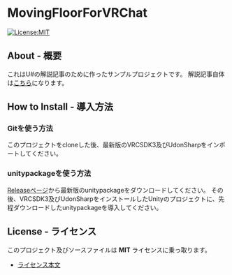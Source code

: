 # MovingFloorForVRChat

[![License:MIT](https://img.shields.io/badge/License-MIT-819FF7.svg)](https://choosealicense.com/licenses/mit/)

## About - 概要
これはU#の解説記事のために作ったサンプルプロジェクトです。
解説記事自体は[こちら](https://hatuxes.hatenablog.jp/entry/2020/12/22/003000)になります。


## How to Install - 導入方法
### Gitを使う方法
このプロジェクトをcloneした後、最新版のVRCSDK3及びUdonSharpをインポートしてください。

### unitypackageを使う方法
[Releaseページ](https://github.com/mtytheone/MovingFloorForVRChat/releases)から最新版のunitypackageをダウンロードしてください。
その後、VRCSDK3及びUdonSharpをインストールしたUnityのプロジェクトに、先程ダウンロードしたunitypackageを導入してください。

## License - ライセンス
このプロジェクト及びソースファイルは **MIT** ライセンスに乗っ取ります。

- [ライセンス本文](https://github.com/mtytheone/MovingFloorForVRChat/blob/master/LICENSE.md)
